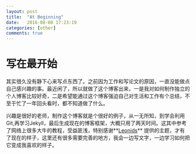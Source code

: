 ```yaml
---
layout: post
title:  "At Beginning"
date:   2016-08-08 17:23:19
categories: [other]
comments: true
---
```


# 写在最开始

其实很久没有静下心来写点东西了。之前因为工作和写论文的原因，一直没能做点自己感兴趣的事。最近闲了，所以就做了这个博客出来，一是我对如何制作独立的个人博客比较好奇，二是希望能通过这个博客强迫自己对生活和工作有个总结，不至于忙了一年回头看时，都不知道做了什么。

兴趣是很好的老师，制作这个博客就是个很好的例子，从一无所知，到学会利用Git,再学习Jekyll，最后生成现在的博客框架，大概只用了两天时间。这其中参考了网络上很多大牛的教程，受益匪浅，特别感谢**[Leonids](http://renyuanz.github.io/leonids)** 提供的主题，才有了现在的样子，这里还有很多需要完善的地方，我会一边写文字，一边学习如何把它变成我喜欢的样子。


